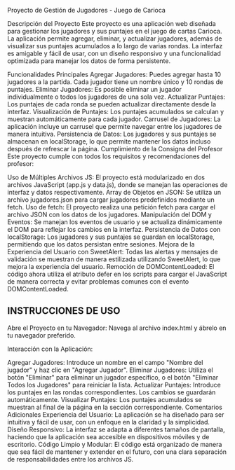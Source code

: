 Proyecto de Gestión de Jugadores - Juego de Carioca

Descripción del Proyecto
Este proyecto es una aplicación web diseñada para gestionar los jugadores y sus puntajes en el juego de cartas Carioca. La aplicación permite agregar, eliminar, y actualizar jugadores, además de visualizar sus puntajes acumulados a lo largo de varias rondas. La interfaz es amigable y fácil de usar, con un diseño responsivo y una funcionalidad optimizada para manejar los datos de forma persistente.

Funcionalidades Principales
Agregar Jugadores: Puedes agregar hasta 10 jugadores a la partida. Cada jugador tiene un nombre único y 10 rondas de puntajes.
Eliminar Jugadores: Es posible eliminar un jugador individualmente o todos los jugadores de una sola vez.
Actualizar Puntajes: Los puntajes de cada ronda se pueden actualizar directamente desde la interfaz.
Visualización de Puntajes: Los puntajes acumulados se calculan y muestran automáticamente para cada jugador.
Carrusel de Jugadores: La aplicación incluye un carrusel que permite navegar entre los jugadores de manera intuitiva.
Persistencia de Datos: Los jugadores y sus puntajes se almacenan en localStorage, lo que permite mantener los datos incluso después de refrescar la página.
Cumplimiento de la Consigna del Profesor
Este proyecto cumple con todos los requisitos y recomendaciones del profesor:

Uso de Múltiples Archivos JS: El proyecto está modularizado en dos archivos JavaScript (app.js y data.js), donde se manejan las operaciones de interfaz y datos respectivamente.
Array de Objetos en JSON: Se utiliza un archivo jugadores.json para cargar jugadores predefinidos mediante un fetch.
Uso de fetch: El proyecto realiza una petición fetch para cargar el archivo JSON con los datos de los jugadores.
Manipulación del DOM y Eventos: Se manejan los eventos de usuario y se actualiza dinámicamente el DOM para reflejar los cambios en la interfaz.
Persistencia de Datos con localStorage: Los jugadores y sus puntajes se guardan en localStorage, permitiendo que los datos persistan entre sesiones.
Mejora de la Experiencia del Usuario con SweetAlert: Todas las alertas y mensajes de validación se muestran de manera estilizada utilizando SweetAlert, lo que mejora la experiencia del usuario.
Remoción de DOMContentLoaded: El código ahora utiliza el atributo defer en los scripts para cargar el JavaScript de manera correcta y evitar problemas comunes con el evento DOMContentLoaded.

INSTRUCCIONES DE USO
----------------------
Abre el Proyecto en tu Navegador:
Navega al archivo index.html y ábrelo en tu navegador preferido.

Interacción con la Aplicación:

Agregar Jugadores: Introduce un nombre en el campo "Nombre del jugador" y haz clic en "Agregar Jugador".
Eliminar Jugadores: Utiliza el botón "Eliminar" para eliminar un jugador específico, o el botón "Eliminar Todos los Jugadores" para reiniciar la lista.
Actualizar Puntajes: Introduce los puntajes en las rondas correspondientes. Los cambios se guardarán automáticamente.
Visualizar Puntajes: Los puntajes acumulados se muestran al final de la página en la sección correspondiente.
Comentarios Adicionales
Experiencia del Usuario: La aplicación se ha diseñado para ser intuitiva y fácil de usar, con un enfoque en la claridad y la simplicidad.
Diseño Responsivo: La interfaz se adapta a diferentes tamaños de pantalla, haciendo que la aplicación sea accesible en dispositivos móviles y de escritorio.
Código Limpio y Modular: El código está organizado de manera que sea fácil de mantener y extender en el futuro, con una clara separación de responsabilidades entre los archivos JS.